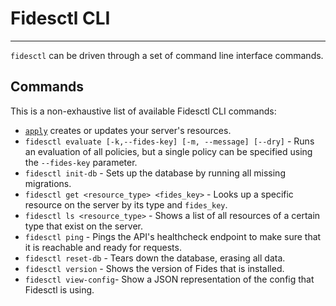 # Fidesctl CLI

---

`fidesctl` can be driven through a set of command line interface commands.

## Commands

This is a non-exhaustive list of available Fidesctl CLI commands:

* [`apply`](apply) creates or updates your server's resources.
* `fidesctl evaluate [-k,--fides-key] [-m, --message] [--dry]` - Runs an evaluation of all policies, but a single policy can be specified using the `--fides-key` parameter.
* `fidesctl init-db` - Sets up the database by running all missing migrations.
* `fidesctl get <resource_type> <fides_key>` - Looks up a specific resource on the server by its type and `fides_key`.
* `fidesctl ls <resource_type>` - Shows a list of all resources of a certain type that exist on the server.
* `fidesctl ping` - Pings the API's healthcheck endpoint to make sure that it is reachable and ready for requests.
* `fidesctl reset-db` - Tears down the database, erasing all data.
* `fidesctl version` - Shows the version of Fides that is installed.
* `fidesctl view-config`- Show a JSON representation of the config that Fidesctl is using.
